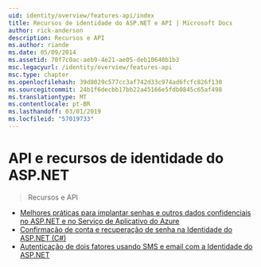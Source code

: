 ```yaml
---
uid: identity/overview/features-api/index
title: Recursos de identidade do ASP.NET e API | Microsoft Docs
author: rick-anderson
description: Recursos e API
ms.author: riande
ms.date: 05/09/2014
ms.assetid: 70f7c0ac-aeb9-4e21-ae05-deb10640b1b3
msc.legacyurl: /identity/overview/features-api
msc.type: chapter
ms.openlocfilehash: 39d8029c577cc3af742d33c974ad6fcfc826f130
ms.sourcegitcommit: 24b1f6decbb17bb22a45166e5fdb0845c65af498
ms.translationtype: MT
ms.contentlocale: pt-BR
ms.lasthandoff: 03/01/2019
ms.locfileid: "57019733"
---
```

<a name="aspnet-identity-features--api"></a>API e recursos de identidade do ASP.NET
====================
> Recursos e API


- [Melhores práticas para implantar senhas e outros dados confidenciais no ASP.NET e no Serviço de Aplicativo do Azure](best-practices-for-deploying-passwords-and-other-sensitive-data-to-aspnet-and-azure.md)
- [Confirmação de conta e recuperação de senha na Identidade do ASP.NET (C#)](account-confirmation-and-password-recovery-with-aspnet-identity.md)
- [Autenticação de dois fatores usando SMS e email com a Identidade do ASP.NET](two-factor-authentication-using-sms-and-email-with-aspnet-identity.md)
